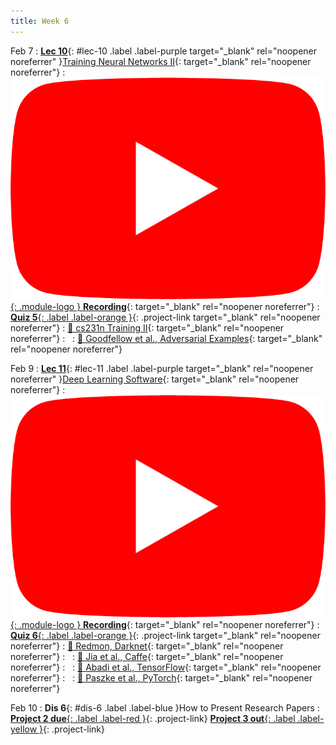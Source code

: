 ```yaml
---
title: Week 6
---
```


Feb 7
: [**Lec 10**](/assets/slides/deeprob_10_training_neural_networks_2.pdf){: #lec-10 .label .label-purple target="_blank" rel="noopener noreferrer" }[Training Neural Networks II](/assets/slides/deeprob_10_training_neural_networks_2.pdf){: target="_blank" rel="noopener noreferrer"}
  : [![](/assets/logos/yt_icon_rgb.png){: .module-logo } **Recording**](https://youtu.be/B6NK6_4pqgU){: target="_blank" rel="noopener noreferrer"}
: [**Quiz 5**{: .label .label-orange }](https://www.gradescope.com/courses/480760){: .project-link target="_blank" rel="noopener noreferrer"}
  : [📖 cs231n Training II](https://cs231n.github.io/neural-networks-3/){: target="_blank" rel="noopener noreferrer"}
: &nbsp;
  : [📖 Goodfellow et al., Adversarial Examples](https://arxiv.org/abs/1412.6572){: target="_blank" rel="noopener noreferrer"}


Feb 9
: [**Lec 11**](/assets/slides/deeprob_11_deep_learning_software.pdf){: #lec-11 .label .label-purple target="_blank" rel="noopener noreferrer" }[Deep Learning Software](/assets/slides/deeprob_11_deep_learning_software.pdf){: target="_blank" rel="noopener noreferrer"}
  : [![](/assets/logos/yt_icon_rgb.png){: .module-logo } **Recording**](https://youtu.be/M24mYrH8K40){: target="_blank" rel="noopener noreferrer"}
: [**Quiz 6**{: .label .label-orange }](https://www.gradescope.com/courses/480760){: .project-link target="_blank" rel="noopener noreferrer"}
  : [📖 Redmon, Darknet](https://pjreddie.com/darknet/){: target="_blank" rel="noopener noreferrer"}
: &nbsp;
  : [📖 Jia et al., Caffe](https://arxiv.org/abs/1408.5093){: target="_blank" rel="noopener noreferrer"}
: &nbsp;
  : [📖 Abadi et al., TensorFlow](https://arxiv.org/abs/1603.04467){: target="_blank" rel="noopener noreferrer"}
: &nbsp;
  : [📖 Paszke et al., PyTorch](https://arxiv.org/abs/1912.01703){: target="_blank" rel="noopener noreferrer"}


Feb 10
: **Dis 6**{: #dis-6 .label .label-blue }How to Present Research Papers
: [**Project 2 due**{: .label .label-red }](/projects/project2/){: .project-link} [**Project 3 out**{: .label .label-yellow }](/projects/#project-3){: .project-link}
